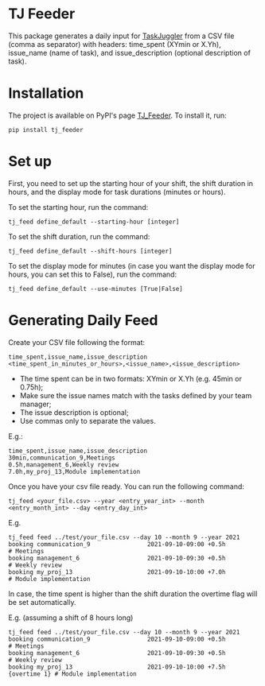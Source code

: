 # TJ Feeder

This package generates a daily input for [TaskJuggler](https://taskjuggler.org/) from a CSV file (comma as separator) with headers: time_spent (XYmin or X.Yh), issue_name (name of task), and issue_description (optional description of task).

# Installation

The project is available on PyPI's page [TJ_Feeder](https://pypi.org/project/tj-feeder/). To install it, run:

```shell
pip install tj_feeder
```

# Set up

First, you need to set up the starting hour of your shift, the shift duration in hours, and the display mode for task durations (minutes or hours).

To set the starting hour, run the command:
```shell
tj_feed define_default --starting-hour [integer]
```

To set the shift duration, run the command:
```shell
tj_feed define_default --shift-hours [integer]
```

To set the display mode for minutes (in case you want the display mode for hours, you can set this to False), run the command:
```shell
tj_feed define_default --use-minutes [True|False]
```

# Generating Daily Feed

Create your CSV file following the format:

```
time_spent,issue_name,issue_description
<time_spent_in_minutes_or_hours>,<issue_name>,<issue_description>
```

- The time spent can be in two formats: XYmin or X.Yh (e.g. 45min or 0.75h);
- Make sure the issue names match with the tasks defined by your team manager;
- The issue description is optional;
- Use commas only to separate the values.

E.g.:
```
time_spent,issue_name,issue_description
30min,communication_9,Meetings
0.5h,management_6,Weekly review
7.0h,my_proj_13,Module implementation
```
Once you have your csv file ready. You can run the following command:
```shell
tj_feed <your_file.csv> --year <entry_year_int> --month <entry_month_int> --day <entry_day_int>
```

E.g.

```shell
tj_feed feed ../test/your_file.csv --day 10 --month 9 --year 2021
booking communication_9                2021-09-10-09:00 +0.5h                # Meetings
booking management_6                   2021-09-10-09:30 +0.5h                # Weekly review
booking my_proj_13                     2021-09-10-10:00 +7.0h                # Module implementation
```

In case, the time spent is higher than the shift duration the overtime flag will be set automatically.


E.g. (assuming a shift of 8 hours long)

```shell
tj_feed feed ../test/your_file.csv --day 10 --month 9 --year 2021
booking communication_9                2021-09-10-09:00 +0.5h                # Meetings
booking management_6                   2021-09-10-09:30 +0.5h                # Weekly review
booking my_proj_13                     2021-09-10-10:00 +7.5h   {overtime 1} # Module implementation
```